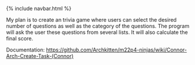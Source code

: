 {% include navbar.html %}

My plan is to create an trivia game where users can select the desired number of questions as well as the category of the questions. The program will ask the user these questions from several lists. It will also calculate the final score.

Documentation: https://github.com/Archkitten/m22p4-ninjas/wiki/Connor-Arch-Create-Task-(Connor)
